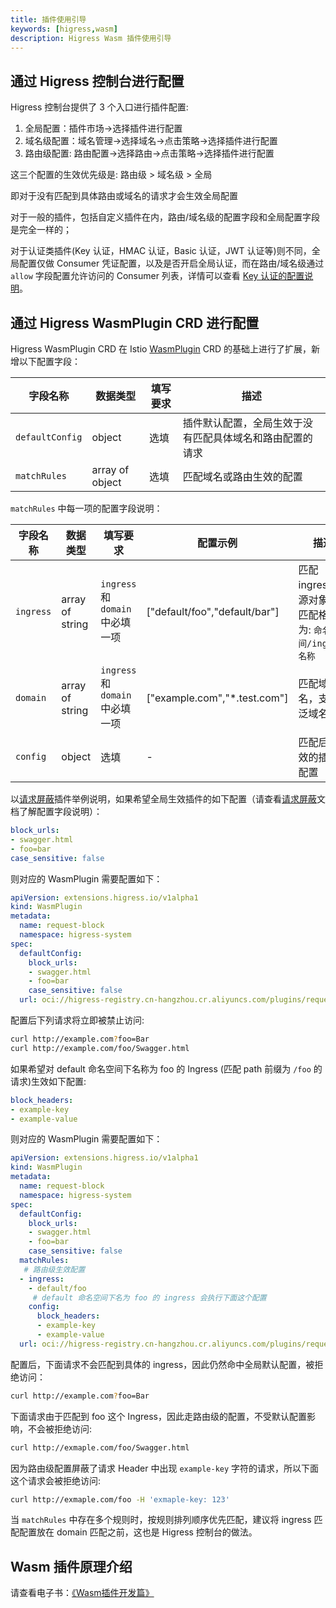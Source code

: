 ```yaml
---
title: 插件使用引导
keywords: [higress,wasm]
description: Higress Wasm 插件使用引导
---
```


## 通过 Higress 控制台进行配置

Higress 控制台提供了 3 个入口进行插件配置:

1. 全局配置：插件市场->选择插件进行配置
2. 域名级配置：域名管理->选择域名->点击策略->选择插件进行配置
3. 路由级配置: 路由配置->选择路由->点击策略->选择插件进行配置

这三个配置的生效优先级是: 路由级 > 域名级 > 全局

即对于没有匹配到具体路由或域名的请求才会生效全局配置

对于一般的插件，包括自定义插件在内，路由/域名级的配置字段和全局配置字段是完全一样的；

对于认证类插件(Key 认证，HMAC 认证，Basic 认证，JWT 认证等)则不同，全局配置仅做 Consumer 凭证配置，以及是否开启全局认证，而在路由/域名级通过 `allow` 字段配置允许访问的 Consumer 列表，详情可以查看 [Key 认证的配置说明](./authentication/key-auth.md)。

## 通过 Higress WasmPlugin CRD 进行配置

Higress WasmPlugin CRD 在 Istio [WasmPlugin](https://istio.io/latest/docs/reference/config/proxy_extensions/wasm-plugin/#WasmPlugin) CRD 的基础上进行了扩展，新增以下配置字段：

| 字段名称 | 数据类型 | 填写要求 | 描述 |
| -------  | -------  | -------- | ---  |
| `defaultConfig` | object | 选填 | 插件默认配置，全局生效于没有匹配具体域名和路由配置的请求 |
| `matchRules` | array of object | 选填 | 匹配域名或路由生效的配置 |

`matchRules` 中每一项的配置字段说明：

| 字段名称 | 数据类型 | 填写要求                       | 配置示例 |描述 |
| -------  | -------  |----------------------------| --- |---  |
| `ingress` | array of string | `ingress` 和 `domain` 中必填一项 | ["default/foo","default/bar"] | 匹配 ingress 资源对象，匹配格式为: `命名空间/ingress名称` |
| `domain` | array of string | `ingress` 和 `domain` 中必填一项 | ["example.com","*.test.com"] | 匹配域名，支持泛域名 |
| `config` | object | 选填                         | - | 匹配后生效的插件配置 |

以[请求屏蔽](./traffic/request-block.md)插件举例说明，如果希望全局生效插件的如下配置（请查看[请求屏蔽](./traffic/request-block.md)文档了解配置字段说明）：

```yaml
block_urls:
- swagger.html
- foo=bar
case_sensitive: false
```

则对应的 WasmPlugin 需要配置如下：

```yaml
apiVersion: extensions.higress.io/v1alpha1
kind: WasmPlugin
metadata:
  name: request-block
  namespace: higress-system
spec:
  defaultConfig:
    block_urls:
    - swagger.html
    - foo=bar
    case_sensitive: false
  url: oci://higress-registry.cn-hangzhou.cr.aliyuncs.com/plugins/request-block:1.0.0
```

配置后下列请求将立即被禁止访问:

```bash
curl http://example.com?foo=Bar
curl http://example.com/foo/Swagger.html
```

如果希望对 default 命名空间下名称为 foo 的 Ingress (匹配 path 前缀为 `/foo` 的请求)生效如下配置:

```yaml
block_headers:
- example-key
- example-value
```

则对应的 WasmPlugin 需要配置如下：

```yaml
apiVersion: extensions.higress.io/v1alpha1
kind: WasmPlugin
metadata:
  name: request-block
  namespace: higress-system
spec:
  defaultConfig:
    block_urls:
    - swagger.html
    - foo=bar
    case_sensitive: false
  matchRules:
   # 路由级生效配置
  - ingress:
    - default/foo
     # default 命名空间下名为 foo 的 ingress 会执行下面这个配置
    config:
      block_headers:
      - example-key
      - example-value
  url: oci://higress-registry.cn-hangzhou.cr.aliyuncs.com/plugins/request-block:1.0.0
```

配置后，下面请求不会匹配到具体的 ingress，因此仍然命中全局默认配置，被拒绝访问：

```bash
curl http://example.com?foo=Bar
```

下面请求由于匹配到 foo 这个 Ingress，因此走路由级的配置，不受默认配置影响，不会被拒绝访问:

```bash
curl http://exmaple.com/foo/Swagger.html
```

因为路由级配置屏蔽了请求 Header 中出现 `example-key` 字符的请求，所以下面这个请求会被拒绝访问:

```bash
curl http://exmaple.com/foo -H 'exmaple-key: 123'
```

当 `matchRules` 中存在多个规则时，按规则排列顺序优先匹配，建议将 ingress 匹配配置放在 domain 匹配之前，这也是 Higress 控制台的做法。


## Wasm 插件原理介绍

请查看电子书：[《Wasm插件开发篇》](https://higress.io/docs/ebook/wasm19/)
